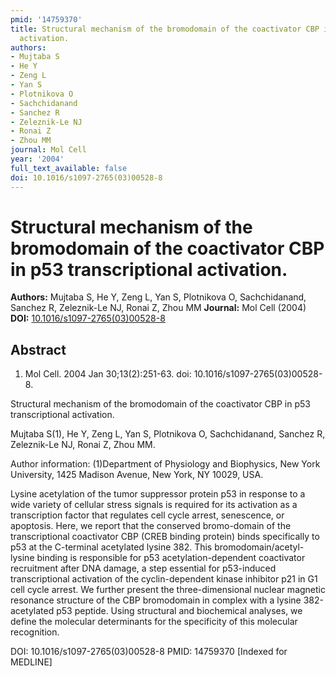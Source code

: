 ```yaml
---
pmid: '14759370'
title: Structural mechanism of the bromodomain of the coactivator CBP in p53 transcriptional
  activation.
authors:
- Mujtaba S
- He Y
- Zeng L
- Yan S
- Plotnikova O
- Sachchidanand
- Sanchez R
- Zeleznik-Le NJ
- Ronai Z
- Zhou MM
journal: Mol Cell
year: '2004'
full_text_available: false
doi: 10.1016/s1097-2765(03)00528-8
---
```


# Structural mechanism of the bromodomain of the coactivator CBP in p53 transcriptional activation.
**Authors:** Mujtaba S, He Y, Zeng L, Yan S, Plotnikova O, Sachchidanand, Sanchez R, Zeleznik-Le NJ, Ronai Z, Zhou MM
**Journal:** Mol Cell (2004)
**DOI:** [10.1016/s1097-2765(03)00528-8](https://doi.org/10.1016/s1097-2765(03)00528-8)

## Abstract

1. Mol Cell. 2004 Jan 30;13(2):251-63. doi: 10.1016/s1097-2765(03)00528-8.

Structural mechanism of the bromodomain of the coactivator CBP in p53 
transcriptional activation.

Mujtaba S(1), He Y, Zeng L, Yan S, Plotnikova O, Sachchidanand, Sanchez R, 
Zeleznik-Le NJ, Ronai Z, Zhou MM.

Author information:
(1)Department of Physiology and Biophysics, New York University, 1425 Madison 
Avenue, New York, NY 10029, USA.

Lysine acetylation of the tumor suppressor protein p53 in response to a wide 
variety of cellular stress signals is required for its activation as a 
transcription factor that regulates cell cycle arrest, senescence, or apoptosis. 
Here, we report that the conserved bromo-domain of the transcriptional 
coactivator CBP (CREB binding protein) binds specifically to p53 at the 
C-terminal acetylated lysine 382. This bromodomain/acetyl-lysine binding is 
responsible for p53 acetylation-dependent coactivator recruitment after DNA 
damage, a step essential for p53-induced transcriptional activation of the 
cyclin-dependent kinase inhibitor p21 in G1 cell cycle arrest. We further 
present the three-dimensional nuclear magnetic resonance structure of the CBP 
bromodomain in complex with a lysine 382-acetylated p53 peptide. Using 
structural and biochemical analyses, we define the molecular determinants for 
the specificity of this molecular recognition.

DOI: 10.1016/s1097-2765(03)00528-8
PMID: 14759370 [Indexed for MEDLINE]
